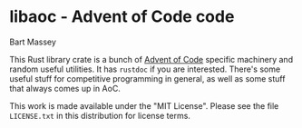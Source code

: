 # libaoc - Advent of Code code
Bart Massey

This Rust library crate is a bunch of
[Advent of Code](http://adventofcode.com) specific machinery
and random useful utilities. It has `rustdoc` if you are
interested. There's some useful stuff for competitive
programming in general, as well as some stuff that always
comes up in AoC.

This work is made available under the "MIT License". Please
see the file `LICENSE.txt` in this distribution for license
terms.
